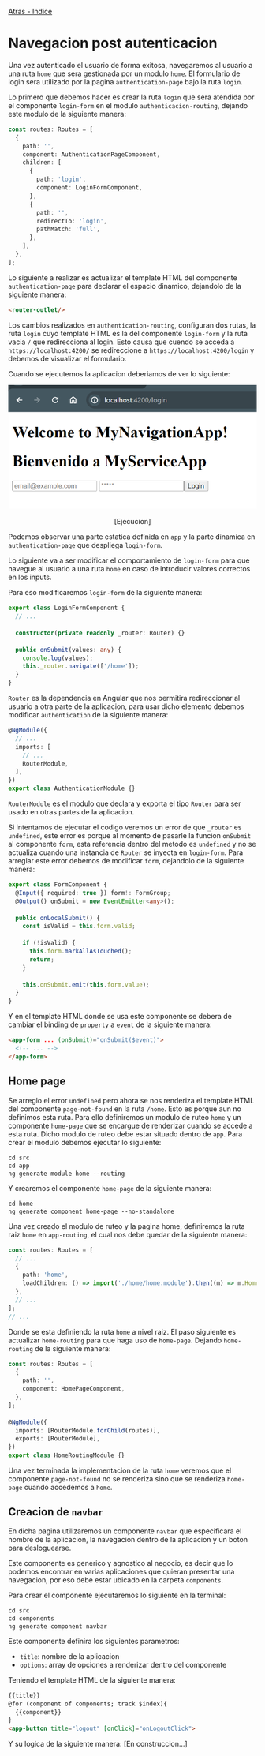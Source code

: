 [Atras - Indice](https://github.com/daniel18acevedo/DA2-Tecnologia/tree/angular-navigation)

# Navegacion post autenticacion

Una vez autenticado el usuario de forma exitosa, navegaremos al usuario a una ruta `home` que sera gestionada por un modulo `home`. El formulario de login sera utilizado por la pagina `authentication-page` bajo la ruta `login`.

Lo primero que debemos hacer es crear la ruta `login` que sera atendida por el componente `login-form` en el modulo `authenticacion-routing`, dejando este modulo de la siguiente manera:

```TypeScript
const routes: Routes = [
  {
    path: '',
    component: AuthenticationPageComponent,
    children: [
      {
        path: 'login',
        component: LoginFormComponent,
      },
      {
        path: '',
        redirectTo: 'login',
        pathMatch: 'full',
      },
    ],
  },
];
```

Lo siguiente a realizar es actualizar el template HTML del componente `authentication-page` para declarar el espacio dinamico, dejandolo de la siguiente manera:

```HTML
<router-outlet/>
```

Los cambios realizados en `authentication-routing`, configuran dos rutas, la ruta `login` cuyo template HTML es la del componente `login-form` y la ruta vacia `/` que redirecciona al login. Esto causa que cuendo se acceda a `https://localhost:4200/` se redireccione a `https://localhost:4200/login` y debemos de visualizar el formulario.

Cuando se ejecutemos la aplicacion deberiamos de ver lo siguiente:

<p align="center">
<img src="./images/image-1.png">
</p>

<p align="center">
[Ejecucion]
</p>

Podemos observar una parte estatica definida en `app` y la parte dinamica en `authentication-page` que despliega `login-form`.

Lo siguiente va a ser modificar el comportamiento de `login-form` para que navegue al usuario a una ruta `home` en caso de introducir valores correctos en los inputs.

Para eso modificaremos `login-form` de la siguiente manera:

```TypeScript
export class LoginFormComponent {
  // ...

  constructor(private readonly _router: Router) {}

  public onSubmit(values: any) {
    console.log(values);
    this._router.navigate(['/home']);
  }
}
```

`Router` es la dependencia en Angular que nos permitira redireccionar al usuario a otra parte de la aplicacion, para usar dicho elemento debemos modificar `authentication` de la siguiente manera:

```TypeScript
@NgModule({
  // ...
  imports: [
    // ...
    RouterModule,
  ],
})
export class AuthenticationModule {}
```

`RouterModule` es el modulo que declara y exporta el tipo `Router` para ser usado en otras partes de la aplicacion.

Si intentamos de ejecutar el codigo veremos un error de que `_router` es `undefined`, este error es porque al momento de pasarle la funcion `onSubmit` al componente `form`, esta referencia dentro del metodo es `undefined` y no se actualiza cuando una instancia de `Router` se inyecta en `login-form`. Para arreglar este error debemos de modificar `form`, dejandolo de la siguiente manera:

```TypeScript
export class FormComponent {
  @Input({ required: true }) form!: FormGroup;
  @Output() onSubmit = new EventEmitter<any>();

  public onLocalSubmit() {
    const isValid = this.form.valid;

    if (!isValid) {
      this.form.markAllAsTouched();
      return;
    }

    this.onSubmit.emit(this.form.value);
  }
}
```

Y en el template HTML donde se usa este componente se debera de cambiar el binding de `property` a `event` de la siguiente manera:

```HTML
<app-form ... (onSubmit)="onSubmit($event)">
  <!-- ... -->
</app-form>
```

## Home page

Se arreglo el error `undefined` pero ahora se nos renderiza el template HTML del componente `page-not-found` en la ruta `/home`. Esto es porque aun no definimos esta ruta. Para ello definiremos un modulo de ruteo `home` y un componente `home-page` que se encargue de renderizar cuando se accede a esta ruta. Dicho modulo de ruteo debe estar situado dentro de `app`. Para crear el modulo debemos ejecutar lo siguiente:

```CMD
cd src
cd app
ng generate module home --routing
```

Y crearemos el componente `home-page` de la siguiente manera:

```CMD
cd home
ng generate component home-page --no-standalone
```

Una vez creado el modulo de ruteo y la pagina home, definiremos la ruta raiz `home` en `app-routing`, el cual nos debe quedar de la siguiente manera:

```TypeScript
const routes: Routes = [
  // ...
  {
    path: 'home',
    loadChildren: () => import('./home/home.module').then((m) => m.HomeModule),
  },
  // ...
];
// ...
```

Donde se esta definiendo la ruta `home` a nivel raiz. El paso siguiente es actualizar `home-routing` para que haga uso de `home-page`. Dejando `home-routing` de la siguiente manera:

```TypeScript
const routes: Routes = [
  {
    path: '',
    component: HomePageComponent,
  },
];

@NgModule({
  imports: [RouterModule.forChild(routes)],
  exports: [RouterModule],
})
export class HomeRoutingModule {}
```

Una vez terminada la implementacion de la ruta `home` veremos que el componente `page-not-found` no se renderiza sino que se renderiza `home-page` cuando accedemos a `home`.

## Creacion de `navbar`

En dicha pagina utilizaremos un componente `navbar` que especificara el nombre de la aplicacion, la navegacion dentro de la aplicacion y un boton para desloguearse.

Este componente es generico y agnostico al negocio, es decir que lo podemos encontrar en varias aplicaciones que quieran presentar una navegacion, por eso debe estar ubicado en la carpeta `components`.

Para crear el componente ejecutaremos lo siguiente en la terminal:

```CMD
cd src
cd components
ng generate component navbar
```

Este componente definira los siguientes parametros:

- `title`: nombre de la aplicacion
- `options`: array de opciones a renderizar dentro del componente

Teniendo el template HTML de la siguiente manera:

```HTML
{{title}}
@for (component of components; track $index){
  {{component}}
}
<app-button title="logout" [onClick]="onLogoutClick">
```

Y su logica de la siguiente manera:
[En construccion...]
